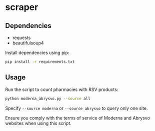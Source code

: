 # scraper

## Dependencies
- requests
- beautifulsoup4

Install dependencies using pip:

```bash
pip install -r requirements.txt
```

## Usage

Run the script to count pharmacies with RSV products:

```bash
python moderna_abrysvo.py --source all
```

Specify `--source moderna` or `--source abrysvo` to query only one site.

Ensure you comply with the terms of service of Moderna and Abrysvo websites when using this script.
